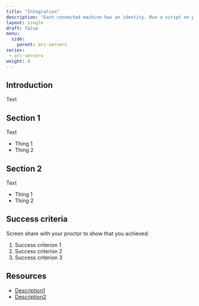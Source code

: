 ```yaml
---
title: "Integration"
description: "Each connected machine has an identity. Run a script on prem that uses Azure Key Vault, Azure Storage and PostgreSQL."
layout: single
draft: false
menu:
  side:
    parent: arc-servers
series:
 - arc-servers
weight: 8
---
```


## Introduction

Text

## Section 1

Text

* Thing 1
* Thing 2

## Section 2

Text

* Thing 1
* Thing 2

## Success criteria

Screen share with your proctor to show that you achieved:

1. Success criterion 1
1. Success criterion 2
1. Success criterion 3

## Resources

* [Description1](https://link)
* [Description2](https://link)
